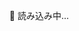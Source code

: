 <!-- stories/bifurcation_index.html （仮ファイル名） -->
<!-- 以下は digest版とほぼ同じ構成で、JSONファイルだけ切り替える！ -->

<ul class="uk-list uk-list-divider" id="bifurcation-articles-list-jp">📂 読み込み中...</ul>

<script>
fetch('bifurcation_articles.json?nocache=' + new Date().getTime())
  .then(response => response.json())
  .then(data => {
    let html = '<ul class="uk-list uk-list-divider">';
    data.forEach(article => {
      html += `
        <li>
          <a href="article.html?file=${article.filename}&lang=jp" class="uk-link-reset">
            <span class="uk-text-bold">第${article.chapter}章 ${article.title_jp}</span> - ${article.date}
          </a>
        </li>`;
    });
    document.getElementById('bifurcation-articles-list-jp').innerHTML = html;
  })
  .catch(error => {
    document.getElementById('bifurcation-articles-list-jp').innerHTML = '<p>⚠ 目次の読み込みに失敗しました。</p>';
  });
</script>

